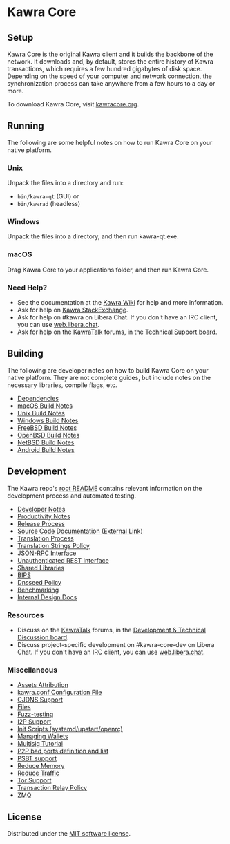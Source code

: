 Kawra Core
=============

Setup
---------------------
Kawra Core is the original Kawra client and it builds the backbone of the network. It downloads and, by default, stores the entire history of Kawra transactions, which requires a few hundred gigabytes of disk space. Depending on the speed of your computer and network connection, the synchronization process can take anywhere from a few hours to a day or more.

To download Kawra Core, visit [kawracore.org](https://bitcoincore.org/en/download/).

Running
---------------------
The following are some helpful notes on how to run Kawra Core on your native platform.

### Unix

Unpack the files into a directory and run:

- `bin/kawra-qt` (GUI) or
- `bin/kawrad` (headless)

### Windows

Unpack the files into a directory, and then run kawra-qt.exe.

### macOS

Drag Kawra Core to your applications folder, and then run Kawra Core.

### Need Help?

* See the documentation at the [Kawra Wiki](https://en.kawra.it/wiki/Main_Page)
for help and more information.
* Ask for help on [Kawra StackExchange](https://kawra.stackexchange.com).
* Ask for help on #kawra on Libera Chat. If you don't have an IRC client, you can use [web.libera.chat](https://web.libera.chat/#kawra).
* Ask for help on the [KawraTalk](https://kawratalk.org/) forums, in the [Technical Support board](https://kawratalk.org/index.php?board=4.0).

Building
---------------------
The following are developer notes on how to build Kawra Core on your native platform. They are not complete guides, but include notes on the necessary libraries, compile flags, etc.

- [Dependencies](dependencies.md)
- [macOS Build Notes](build-osx.md)
- [Unix Build Notes](build-unix.md)
- [Windows Build Notes](build-windows.md)
- [FreeBSD Build Notes](build-freebsd.md)
- [OpenBSD Build Notes](build-openbsd.md)
- [NetBSD Build Notes](build-netbsd.md)
- [Android Build Notes](build-android.md)

Development
---------------------
The Kawra repo's [root README](/README.md) contains relevant information on the development process and automated testing.

- [Developer Notes](developer-notes.md)
- [Productivity Notes](productivity.md)
- [Release Process](release-process.md)
- [Source Code Documentation (External Link)](https://doxygen.kawracore.org/)
- [Translation Process](translation_process.md)
- [Translation Strings Policy](translation_strings_policy.md)
- [JSON-RPC Interface](JSON-RPC-interface.md)
- [Unauthenticated REST Interface](REST-interface.md)
- [Shared Libraries](shared-libraries.md)
- [BIPS](bips.md)
- [Dnsseed Policy](dnsseed-policy.md)
- [Benchmarking](benchmarking.md)
- [Internal Design Docs](design/)

### Resources
* Discuss on the [KawraTalk](https://kawratalk.org/) forums, in the [Development & Technical Discussion board](https://kawratalk.org/index.php?board=6.0).
* Discuss project-specific development on #kawra-core-dev on Libera Chat. If you don't have an IRC client, you can use [web.libera.chat](https://web.libera.chat/#kawra-core-dev).

### Miscellaneous
- [Assets Attribution](assets-attribution.md)
- [kawra.conf Configuration File](kawra-conf.md)
- [CJDNS Support](cjdns.md)
- [Files](files.md)
- [Fuzz-testing](fuzzing.md)
- [I2P Support](i2p.md)
- [Init Scripts (systemd/upstart/openrc)](init.md)
- [Managing Wallets](managing-wallets.md)
- [Multisig Tutorial](multisig-tutorial.md)
- [P2P bad ports definition and list](p2p-bad-ports.md)
- [PSBT support](psbt.md)
- [Reduce Memory](reduce-memory.md)
- [Reduce Traffic](reduce-traffic.md)
- [Tor Support](tor.md)
- [Transaction Relay Policy](policy/README.md)
- [ZMQ](zmq.md)

License
---------------------
Distributed under the [MIT software license](/COPYING).
